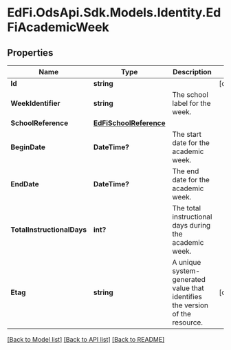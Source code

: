 # EdFi.OdsApi.Sdk.Models.Identity.EdFiAcademicWeek
## Properties

Name | Type | Description | Notes
------------ | ------------- | ------------- | -------------
**Id** | **string** |  | [optional] 
**WeekIdentifier** | **string** | The school label for the week. | 
**SchoolReference** | [**EdFiSchoolReference**](EdFiSchoolReference.md) |  | 
**BeginDate** | **DateTime?** | The start date for the academic week. | 
**EndDate** | **DateTime?** | The end date for the academic week. | 
**TotalInstructionalDays** | **int?** | The total instructional days during the academic week. | 
**Etag** | **string** | A unique system-generated value that identifies the version of the resource. | [optional] 

[[Back to Model list]](../README.md#documentation-for-models) [[Back to API list]](../README.md#documentation-for-api-endpoints) [[Back to README]](../README.md)


